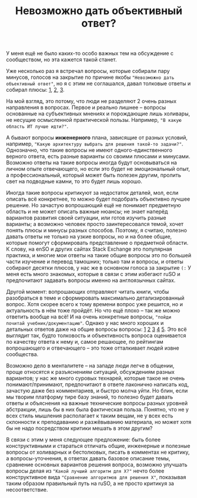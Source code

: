 ﻿---
title: "Невозможно дать объективный ответ?"
se.owner.user_id: 198251
se.owner.display_name: "AivanF."
se.owner.link: "https://ru.meta.stackoverflow.com/users/198251/aivanf"
se.link: "https://ru.meta.stackoverflow.com/questions/10907/%d0%9d%d0%b5%d0%b2%d0%be%d0%b7%d0%bc%d0%be%d0%b6%d0%bd%d0%be-%d0%b4%d0%b0%d1%82%d1%8c-%d0%be%d0%b1%d1%8a%d0%b5%d0%ba%d1%82%d0%b8%d0%b2%d0%bd%d1%8b%d0%b9-%d0%be%d1%82%d0%b2%d0%b5%d1%82"
se.question_id: 10907
se.post_type: question
---
<p>У меня ещё не было каких-то особо важных тем на обсуждение с сообществом, но эта кажется такой станет.</p>
<p>Уже несколько раз я встречал вопросы, которые собирали пару минусов, голосов на закрытие по причине якобы <code>&quot;Невозможно дать объективный ответ&quot;</code>, но я с этим не соглашался, давал толковые ответы и собирал плюсы: <a href="https://ru.stackoverflow.com/q/1186646/198251">1</a>, <a href="https://ru.stackoverflow.com/q/987614/198251">2</a>, <a href="https://ru.stackoverflow.com/a/1169372/198251">3</a>.</p>
<p>На мой взгляд, это потому, что люди не разделяют 2 очень разных направления в вопросах. Первое и реально лишнее – вопросы основанные на субъективных мнениях и порождающие лишь холивары, не несущие осмысленной практической пользы. Например, <code>&quot;В какую область ИТ лучше идти?&quot;</code>.</p>
<p>А бывают вопросы <strong>инженерного</strong> плана, зависящие от разных условий, например, <code>&quot;Какую архитектуру выбрать для решения такой-то задачи?&quot;</code>. Однозначно, что такие вопросы не имеют одного-единственного верного ответа, есть разные варианты со своими плюсами и минусами. Возможно ответы на такие вопросы иногда будут основываться на личном опыте отвечающего, но если это будет не эмоциональный опыт, а профессиональный, который может быть полезен другим, пролить свет на подводные камни, то это будет лишь хорошо.</p>
<p>Иногда такие вопросы критикуют за недостаток деталей, мол, если описать всё конкретнее, то можно будет подобрать объективно лучшее решение. Но зачастую вопрошающий ещё не понимает предметную область и не может описать важные нюансы; не знает наперёд вариантов развития своей ситуации, или готов изучить разные варианты; а возможно человек просто заинтересовался темой, хочет понять плюсы и минусы разных способов. Поэтому, я считаю, полезно давать ответы не только на узкие вопросы, но и на более общие, которые помогут сформировать представление о предметной области. К слову, на enSO и других сайтах Stack Exchange это популярная практика, и многие мои ответы на такие общие вопросы это по большей части изучение и перевод тамошних; только там и вопросы, и ответы собирают десятки плюсов, у нас же в основном голоса за закрытие <code>(:</code> У меня есть много знакомых, которые в связи с этим избегают ruSO и предпочитают задавать вопросы именно на англоязычных сайтах.</p>
<p>Другой момент: вопрошающих отправляют читать книги, чтобы разобраться в теме и сформировать максимально детализированный вопрос. Хотя скорее всего к тому времени вопрос уже решится, но и актуальность в нём тоже пройдёт. Но что ещё плохо – так же можно ответить вообще на всё! И на очень конкретные вопросы, <code>&quot;пойди почитай учебник/документацию&quot;</code>. Однако у нас много хороших и детальных ответов даже на общие вопросы вопросы: <a href="https://ru.stackoverflow.com/a/427323/198251">1</a> <a href="https://ru.stackoverflow.com/q/1021/198251">2</a> <a href="https://ru.stackoverflow.com/q/460207/198251">3</a> <a href="https://ru.stackoverflow.com/q/470453/198251">4</a> <a href="https://ru.stackoverflow.com/q/471343/198251">5</a>. Это всё выглядит так, будто толковость и объективность вопроса оценивается по качеству ответа к нему и, самое решающее, по рейтингам вопрошающего и отвечающего – это тоже отталкивает людей извне сообщества.</p>
<p>Возможно дело в менталитете – на западе люди легче в общении, проще относятся к разъяснениям ситуаций, обсуждениям разных вариантов; у нас же много суровых технарей, которые такое не очень понимают/принимают, предпочитают в ответе лаконично написать код, зачастую даже без комментариев, и быстро молча уйти. Но блин, если мы творим платформу тире базу знаний, то полезно будет давать ответы и объяснения на важные технические вопросы разных уровней абстракции, лишь бы в них была фактическая польза. Понятно, что не у всех стиль мышления располагает к таким вещам, не у всех есть склонности к преподаванию и разжёвыванию материала, но может хотя бы не надо посредством критики мешать в этом другим?</p>
<p>В связи с этим у меня следующее предложение: быть более конструктивными и стараться отличать общие, инженерные и полезные вопросы от холиварных и бестолковых, писать в комментах не критику, а вопросы-уточнения, в ответах давать базовое описание темы, сравнение основных вариантов решения вопроса, возможно улучшать вопросы делая из <code>&quot;Какой лучший алгоритм для X?&quot;</code> нечто более конструктивное вида <code>&quot;Сравнение алгоритмов для решения X&quot;</code>, показывая таким образом правильный путь на ruSO, а не просто критикуя за несоответствие.</p>
